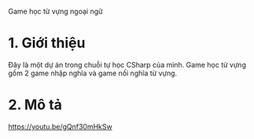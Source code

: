 Game học từ vựng ngoại ngữ
# 1. Giới thiệu
Đây là một dự án trong chuỗi tự học CSharp của mình. Game học từ vựng gồm 2 game nhập nghĩa và game nối nghĩa từ vựng.
# 2. Mô tả
https://youtu.be/gQnf30mHkSw
